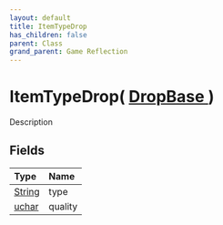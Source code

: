 ```yaml
---
layout: default
title: ItemTypeDrop
has_children: false
parent: Class
grand_parent: Game Reflection
---
```

# ItemTypeDrop( [ DropBase ](/riftbreaker-wiki/docs/game-reflection/classes/drop_base/) )
Description 

## Fields

| Type | Name |
|:----------|:--------------|
| [String](/riftbreaker-wiki/docs/game-reflection/components/string/) | type |
| [uchar](/riftbreaker-wiki/docs/game-reflection/enums/uchar/) | quality |


